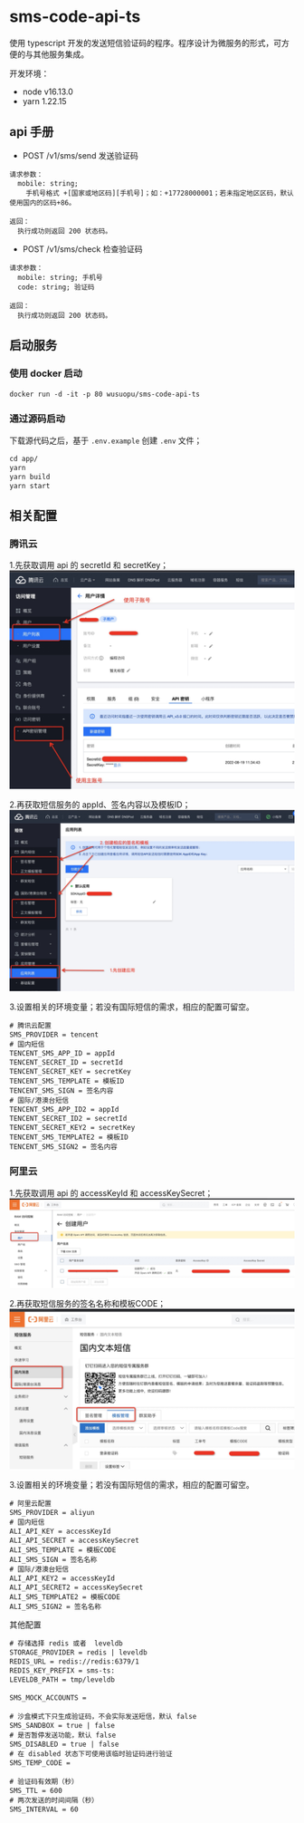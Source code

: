 # sms-code-api-ts
使用 typescript 开发的发送短信验证码的程序。程序设计为微服务的形式，可方便的与其他服务集成。

开发环境：
  * node v16.13.0
  * yarn 1.22.15

## api 手册
  * POST /v1/sms/send   发送验证码
```
请求参数：
  mobile: string;
    手机号格式 +[国家或地区码][手机号]；如：+17728000001；若未指定地区区码，默认使用国内的区码+86。

返回：
  执行成功则返回 200 状态码。
```

  * POST /v1/sms/check  检查验证码
```
请求参数：
  mobile: string; 手机号
  code: string; 验证码

返回：
  执行成功则返回 200 状态码。
```

## 启动服务
### 使用 docker 启动
`docker run -d -it -p 80 wusuopu/sms-code-api-ts`


### 通过源码启动
下载源代码之后，基于 `.env.example` 创建 `.env` 文件；

```
cd app/
yarn
yarn build
yarn start
```

## 相关配置
### 腾讯云
1.先获取调用 api 的 secretId 和 secretKey；  
![](doc/tencent-cam.jpg)

2.再获取短信服务的 appId、签名内容以及模板ID；  
![](doc/tencent-sms.jpg)

3.设置相关的环境变量；若没有国际短信的需求，相应的配置可留空。

```
# 腾讯云配置
SMS_PROVIDER = tencent
# 国内短信
TENCENT_SMS_APP_ID = appId
TENCENT_SECRET_ID = secretId
TENCENT_SECRET_KEY = secretKey
TENCENT_SMS_TEMPLATE = 模板ID
TENCENT_SMS_SIGN = 签名内容
# 国际/港澳台短信
TENCENT_SMS_APP_ID2 = appId
TENCENT_SECRET_ID2 = secretId
TENCENT_SECRET_KEY2 = secretKey
TENCENT_SMS_TEMPLATE2 = 模板ID
TENCENT_SMS_SIGN2 = 签名内容
```


### 阿里云
1.先获取调用 api 的 accessKeyId 和 accessKeySecret；  
![](doc/ali-ram.jpg)

2.再获取短信服务的签名名称和模板CODE；  
![](doc/ali-sms.jpg)

3.设置相关的环境变量；若没有国际短信的需求，相应的配置可留空。

```
# 阿里云配置
SMS_PROVIDER = aliyun
# 国内短信
ALI_API_KEY = accessKeyId
ALI_API_SECRET = accessKeySecret
ALI_SMS_TEMPLATE = 模板CODE
ALI_SMS_SIGN = 签名名称
# 国际/港澳台短信
ALI_API_KEY2 = accessKeyId
ALI_API_SECRET2 = accessKeySecret
ALI_SMS_TEMPLATE2 = 模板CODE
ALI_SMS_SIGN2 = 签名名称
```

其他配置

```
# 存储选择 redis 或者  leveldb
STORAGE_PROVIDER = redis | leveldb
REDIS_URL = redis://redis:6379/1
REDIS_KEY_PREFIX = sms-ts:
LEVELDB_PATH = tmp/leveldb

SMS_MOCK_ACCOUNTS =

# 沙盒模式下只生成验证码，不会实际发送短信，默认 false
SMS_SANDBOX = true | false
# 是否暂停发送功能，默认 false
SMS_DISABLED = true | false
# 在 disabled 状态下可使用该临时验证码进行验证
SMS_TEMP_CODE =

# 验证码有效期（秒）
SMS_TTL = 600
# 两次发送的时间间隔（秒）
SMS_INTERVAL = 60
```
